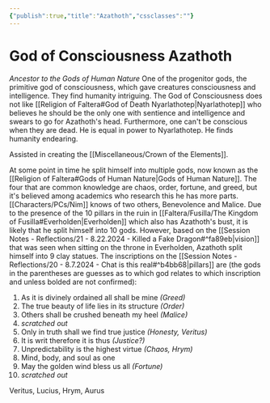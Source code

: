 ```yaml
---
{"publish":true,"title":"Azathoth","cssclasses":""}
---
```




# God of Consciousness Azathoth

_Ancestor to the Gods of Human Nature_
One of the progenitor gods, the primitive god of consciousness, which gave creatures consciousness and intelligence. They find humanity intriguing. The God of Consciousness does not like [[Religion of Faltera#God of Death Nyarlathotep\|Nyarlathotep]] who believes he should be the only one with sentience and intelligence and swears to go for Azathoth's head. Furthermore, one can't be conscious when they are dead. He is equal in power to Nyarlathotep. He finds humanity endearing.

Assisted in creating the [[Miscellaneous/Crown of the Elements]].

At some point in time he split himself into multiple gods, now known as the [[Religion of Faltera#Gods of Human Nature\|Gods of Human Nature]]. The four that are common knowledge are chaos, order, fortune, and greed, but it's believed among academics who research this he has more parts. [[Characters/PCs/Nim]] knows of two others, Benevolence and Malice. Due to the presence of the 10 pillars in the ruin in [[Faltera/Fusilla/The Kingdom of Fusilla#Everholden\|Everholden]] which also has Azathoth's bust, it is likely that he split himself into 10 gods. However, based on the [[Session Notes - Reflections/21 - 8.22.2024 - Killed a Fake Dragon#^fa89eb\|vision]] that was seen when sitting on the throne in Everholden, Azathoth split himself into 9 clay statues. The inscriptions on the [[Session Notes - Reflections/20 - 8.7.2024 - Chat is this real#^b4bb68\|pillars]] are (the gods in the parentheses are guesses as to which god relates to which inscription and unless bolded are not confirmed):

1. As it is divinely ordained all shall be mine _(Greed)_
2. The true beauty of life lies in its structure _(Order)_
3. Others shall be crushed beneath my heel _(Malice)_
4. _scratched out_
5. Only in truth shall we find true justice _(Honesty, Veritus)_
6. It is writ therefore it is thus _(Justice?)_
7. Unpredictability is the highest virtue _(Chaos, Hrym)_
8. Mind, body, and soul as one
9. May the golden wind bless us all _(Fortune)_
10. _scratched out_

Veritus, Lucius, Hrym, Aurus
